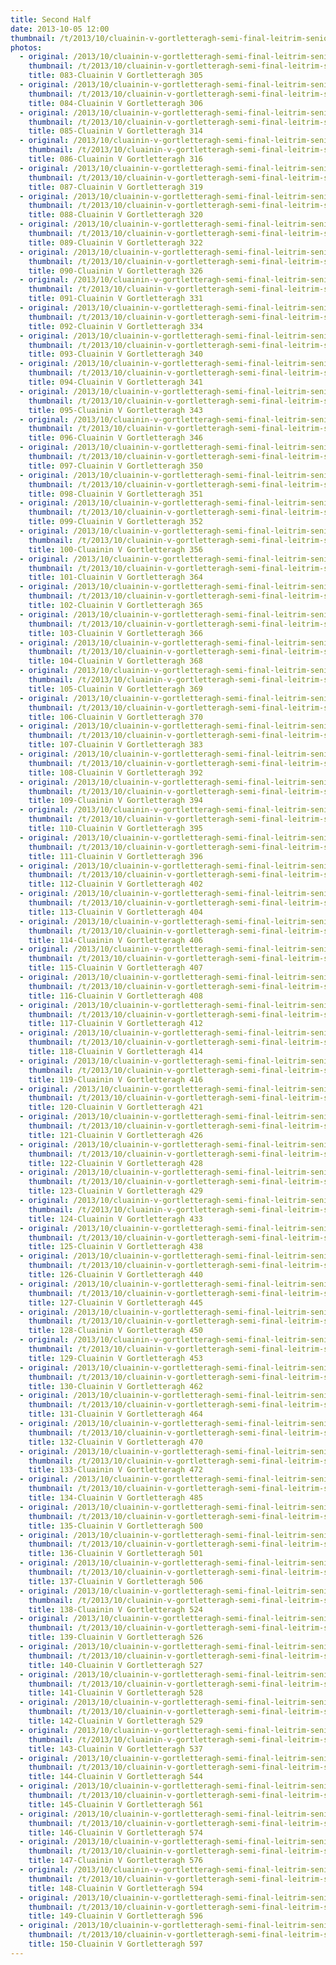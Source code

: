 ```yaml
---
title: Second Half
date: 2013-10-05 12:00
thumbnail: /t/2013/10/cluainin-v-gortletteragh-semi-final-leitrim-senior-hurling-championship/second-half/083-cluainin-v-gortletteragh-305.jpg
photos:
  - original: /2013/10/cluainin-v-gortletteragh-semi-final-leitrim-senior-hurling-championship/second-half/083-cluainin-v-gortletteragh-305.jpg
    thumbnail: /t/2013/10/cluainin-v-gortletteragh-semi-final-leitrim-senior-hurling-championship/second-half/083-cluainin-v-gortletteragh-305.jpg
    title: 083-Cluainin V Gortletteragh 305
  - original: /2013/10/cluainin-v-gortletteragh-semi-final-leitrim-senior-hurling-championship/second-half/084-cluainin-v-gortletteragh-306.jpg
    thumbnail: /t/2013/10/cluainin-v-gortletteragh-semi-final-leitrim-senior-hurling-championship/second-half/084-cluainin-v-gortletteragh-306.jpg
    title: 084-Cluainin V Gortletteragh 306
  - original: /2013/10/cluainin-v-gortletteragh-semi-final-leitrim-senior-hurling-championship/second-half/085-cluainin-v-gortletteragh-314.jpg
    thumbnail: /t/2013/10/cluainin-v-gortletteragh-semi-final-leitrim-senior-hurling-championship/second-half/085-cluainin-v-gortletteragh-314.jpg
    title: 085-Cluainin V Gortletteragh 314
  - original: /2013/10/cluainin-v-gortletteragh-semi-final-leitrim-senior-hurling-championship/second-half/086-cluainin-v-gortletteragh-316.jpg
    thumbnail: /t/2013/10/cluainin-v-gortletteragh-semi-final-leitrim-senior-hurling-championship/second-half/086-cluainin-v-gortletteragh-316.jpg
    title: 086-Cluainin V Gortletteragh 316
  - original: /2013/10/cluainin-v-gortletteragh-semi-final-leitrim-senior-hurling-championship/second-half/087-cluainin-v-gortletteragh-319.jpg
    thumbnail: /t/2013/10/cluainin-v-gortletteragh-semi-final-leitrim-senior-hurling-championship/second-half/087-cluainin-v-gortletteragh-319.jpg
    title: 087-Cluainin V Gortletteragh 319
  - original: /2013/10/cluainin-v-gortletteragh-semi-final-leitrim-senior-hurling-championship/second-half/088-cluainin-v-gortletteragh-320.jpg
    thumbnail: /t/2013/10/cluainin-v-gortletteragh-semi-final-leitrim-senior-hurling-championship/second-half/088-cluainin-v-gortletteragh-320.jpg
    title: 088-Cluainin V Gortletteragh 320
  - original: /2013/10/cluainin-v-gortletteragh-semi-final-leitrim-senior-hurling-championship/second-half/089-cluainin-v-gortletteragh-322.jpg
    thumbnail: /t/2013/10/cluainin-v-gortletteragh-semi-final-leitrim-senior-hurling-championship/second-half/089-cluainin-v-gortletteragh-322.jpg
    title: 089-Cluainin V Gortletteragh 322
  - original: /2013/10/cluainin-v-gortletteragh-semi-final-leitrim-senior-hurling-championship/second-half/090-cluainin-v-gortletteragh-326.jpg
    thumbnail: /t/2013/10/cluainin-v-gortletteragh-semi-final-leitrim-senior-hurling-championship/second-half/090-cluainin-v-gortletteragh-326.jpg
    title: 090-Cluainin V Gortletteragh 326
  - original: /2013/10/cluainin-v-gortletteragh-semi-final-leitrim-senior-hurling-championship/second-half/091-cluainin-v-gortletteragh-331.jpg
    thumbnail: /t/2013/10/cluainin-v-gortletteragh-semi-final-leitrim-senior-hurling-championship/second-half/091-cluainin-v-gortletteragh-331.jpg
    title: 091-Cluainin V Gortletteragh 331
  - original: /2013/10/cluainin-v-gortletteragh-semi-final-leitrim-senior-hurling-championship/second-half/092-cluainin-v-gortletteragh-334.jpg
    thumbnail: /t/2013/10/cluainin-v-gortletteragh-semi-final-leitrim-senior-hurling-championship/second-half/092-cluainin-v-gortletteragh-334.jpg
    title: 092-Cluainin V Gortletteragh 334
  - original: /2013/10/cluainin-v-gortletteragh-semi-final-leitrim-senior-hurling-championship/second-half/093-cluainin-v-gortletteragh-340.jpg
    thumbnail: /t/2013/10/cluainin-v-gortletteragh-semi-final-leitrim-senior-hurling-championship/second-half/093-cluainin-v-gortletteragh-340.jpg
    title: 093-Cluainin V Gortletteragh 340
  - original: /2013/10/cluainin-v-gortletteragh-semi-final-leitrim-senior-hurling-championship/second-half/094-cluainin-v-gortletteragh-341.jpg
    thumbnail: /t/2013/10/cluainin-v-gortletteragh-semi-final-leitrim-senior-hurling-championship/second-half/094-cluainin-v-gortletteragh-341.jpg
    title: 094-Cluainin V Gortletteragh 341
  - original: /2013/10/cluainin-v-gortletteragh-semi-final-leitrim-senior-hurling-championship/second-half/095-cluainin-v-gortletteragh-343.jpg
    thumbnail: /t/2013/10/cluainin-v-gortletteragh-semi-final-leitrim-senior-hurling-championship/second-half/095-cluainin-v-gortletteragh-343.jpg
    title: 095-Cluainin V Gortletteragh 343
  - original: /2013/10/cluainin-v-gortletteragh-semi-final-leitrim-senior-hurling-championship/second-half/096-cluainin-v-gortletteragh-346.jpg
    thumbnail: /t/2013/10/cluainin-v-gortletteragh-semi-final-leitrim-senior-hurling-championship/second-half/096-cluainin-v-gortletteragh-346.jpg
    title: 096-Cluainin V Gortletteragh 346
  - original: /2013/10/cluainin-v-gortletteragh-semi-final-leitrim-senior-hurling-championship/second-half/097-cluainin-v-gortletteragh-350.jpg
    thumbnail: /t/2013/10/cluainin-v-gortletteragh-semi-final-leitrim-senior-hurling-championship/second-half/097-cluainin-v-gortletteragh-350.jpg
    title: 097-Cluainin V Gortletteragh 350
  - original: /2013/10/cluainin-v-gortletteragh-semi-final-leitrim-senior-hurling-championship/second-half/098-cluainin-v-gortletteragh-351.jpg
    thumbnail: /t/2013/10/cluainin-v-gortletteragh-semi-final-leitrim-senior-hurling-championship/second-half/098-cluainin-v-gortletteragh-351.jpg
    title: 098-Cluainin V Gortletteragh 351
  - original: /2013/10/cluainin-v-gortletteragh-semi-final-leitrim-senior-hurling-championship/second-half/099-cluainin-v-gortletteragh-352.jpg
    thumbnail: /t/2013/10/cluainin-v-gortletteragh-semi-final-leitrim-senior-hurling-championship/second-half/099-cluainin-v-gortletteragh-352.jpg
    title: 099-Cluainin V Gortletteragh 352
  - original: /2013/10/cluainin-v-gortletteragh-semi-final-leitrim-senior-hurling-championship/second-half/100-cluainin-v-gortletteragh-356.jpg
    thumbnail: /t/2013/10/cluainin-v-gortletteragh-semi-final-leitrim-senior-hurling-championship/second-half/100-cluainin-v-gortletteragh-356.jpg
    title: 100-Cluainin V Gortletteragh 356
  - original: /2013/10/cluainin-v-gortletteragh-semi-final-leitrim-senior-hurling-championship/second-half/101-cluainin-v-gortletteragh-364.jpg
    thumbnail: /t/2013/10/cluainin-v-gortletteragh-semi-final-leitrim-senior-hurling-championship/second-half/101-cluainin-v-gortletteragh-364.jpg
    title: 101-Cluainin V Gortletteragh 364
  - original: /2013/10/cluainin-v-gortletteragh-semi-final-leitrim-senior-hurling-championship/second-half/102-cluainin-v-gortletteragh-365.jpg
    thumbnail: /t/2013/10/cluainin-v-gortletteragh-semi-final-leitrim-senior-hurling-championship/second-half/102-cluainin-v-gortletteragh-365.jpg
    title: 102-Cluainin V Gortletteragh 365
  - original: /2013/10/cluainin-v-gortletteragh-semi-final-leitrim-senior-hurling-championship/second-half/103-cluainin-v-gortletteragh-366.jpg
    thumbnail: /t/2013/10/cluainin-v-gortletteragh-semi-final-leitrim-senior-hurling-championship/second-half/103-cluainin-v-gortletteragh-366.jpg
    title: 103-Cluainin V Gortletteragh 366
  - original: /2013/10/cluainin-v-gortletteragh-semi-final-leitrim-senior-hurling-championship/second-half/104-cluainin-v-gortletteragh-368.jpg
    thumbnail: /t/2013/10/cluainin-v-gortletteragh-semi-final-leitrim-senior-hurling-championship/second-half/104-cluainin-v-gortletteragh-368.jpg
    title: 104-Cluainin V Gortletteragh 368
  - original: /2013/10/cluainin-v-gortletteragh-semi-final-leitrim-senior-hurling-championship/second-half/105-cluainin-v-gortletteragh-369.jpg
    thumbnail: /t/2013/10/cluainin-v-gortletteragh-semi-final-leitrim-senior-hurling-championship/second-half/105-cluainin-v-gortletteragh-369.jpg
    title: 105-Cluainin V Gortletteragh 369
  - original: /2013/10/cluainin-v-gortletteragh-semi-final-leitrim-senior-hurling-championship/second-half/106-cluainin-v-gortletteragh-370.jpg
    thumbnail: /t/2013/10/cluainin-v-gortletteragh-semi-final-leitrim-senior-hurling-championship/second-half/106-cluainin-v-gortletteragh-370.jpg
    title: 106-Cluainin V Gortletteragh 370
  - original: /2013/10/cluainin-v-gortletteragh-semi-final-leitrim-senior-hurling-championship/second-half/107-cluainin-v-gortletteragh-383.jpg
    thumbnail: /t/2013/10/cluainin-v-gortletteragh-semi-final-leitrim-senior-hurling-championship/second-half/107-cluainin-v-gortletteragh-383.jpg
    title: 107-Cluainin V Gortletteragh 383
  - original: /2013/10/cluainin-v-gortletteragh-semi-final-leitrim-senior-hurling-championship/second-half/108-cluainin-v-gortletteragh-392.jpg
    thumbnail: /t/2013/10/cluainin-v-gortletteragh-semi-final-leitrim-senior-hurling-championship/second-half/108-cluainin-v-gortletteragh-392.jpg
    title: 108-Cluainin V Gortletteragh 392
  - original: /2013/10/cluainin-v-gortletteragh-semi-final-leitrim-senior-hurling-championship/second-half/109-cluainin-v-gortletteragh-394.jpg
    thumbnail: /t/2013/10/cluainin-v-gortletteragh-semi-final-leitrim-senior-hurling-championship/second-half/109-cluainin-v-gortletteragh-394.jpg
    title: 109-Cluainin V Gortletteragh 394
  - original: /2013/10/cluainin-v-gortletteragh-semi-final-leitrim-senior-hurling-championship/second-half/110-cluainin-v-gortletteragh-395.jpg
    thumbnail: /t/2013/10/cluainin-v-gortletteragh-semi-final-leitrim-senior-hurling-championship/second-half/110-cluainin-v-gortletteragh-395.jpg
    title: 110-Cluainin V Gortletteragh 395
  - original: /2013/10/cluainin-v-gortletteragh-semi-final-leitrim-senior-hurling-championship/second-half/111-cluainin-v-gortletteragh-396.jpg
    thumbnail: /t/2013/10/cluainin-v-gortletteragh-semi-final-leitrim-senior-hurling-championship/second-half/111-cluainin-v-gortletteragh-396.jpg
    title: 111-Cluainin V Gortletteragh 396
  - original: /2013/10/cluainin-v-gortletteragh-semi-final-leitrim-senior-hurling-championship/second-half/112-cluainin-v-gortletteragh-402.jpg
    thumbnail: /t/2013/10/cluainin-v-gortletteragh-semi-final-leitrim-senior-hurling-championship/second-half/112-cluainin-v-gortletteragh-402.jpg
    title: 112-Cluainin V Gortletteragh 402
  - original: /2013/10/cluainin-v-gortletteragh-semi-final-leitrim-senior-hurling-championship/second-half/113-cluainin-v-gortletteragh-404.jpg
    thumbnail: /t/2013/10/cluainin-v-gortletteragh-semi-final-leitrim-senior-hurling-championship/second-half/113-cluainin-v-gortletteragh-404.jpg
    title: 113-Cluainin V Gortletteragh 404
  - original: /2013/10/cluainin-v-gortletteragh-semi-final-leitrim-senior-hurling-championship/second-half/114-cluainin-v-gortletteragh-406.jpg
    thumbnail: /t/2013/10/cluainin-v-gortletteragh-semi-final-leitrim-senior-hurling-championship/second-half/114-cluainin-v-gortletteragh-406.jpg
    title: 114-Cluainin V Gortletteragh 406
  - original: /2013/10/cluainin-v-gortletteragh-semi-final-leitrim-senior-hurling-championship/second-half/115-cluainin-v-gortletteragh-407.jpg
    thumbnail: /t/2013/10/cluainin-v-gortletteragh-semi-final-leitrim-senior-hurling-championship/second-half/115-cluainin-v-gortletteragh-407.jpg
    title: 115-Cluainin V Gortletteragh 407
  - original: /2013/10/cluainin-v-gortletteragh-semi-final-leitrim-senior-hurling-championship/second-half/116-cluainin-v-gortletteragh-408.jpg
    thumbnail: /t/2013/10/cluainin-v-gortletteragh-semi-final-leitrim-senior-hurling-championship/second-half/116-cluainin-v-gortletteragh-408.jpg
    title: 116-Cluainin V Gortletteragh 408
  - original: /2013/10/cluainin-v-gortletteragh-semi-final-leitrim-senior-hurling-championship/second-half/117-cluainin-v-gortletteragh-412.jpg
    thumbnail: /t/2013/10/cluainin-v-gortletteragh-semi-final-leitrim-senior-hurling-championship/second-half/117-cluainin-v-gortletteragh-412.jpg
    title: 117-Cluainin V Gortletteragh 412
  - original: /2013/10/cluainin-v-gortletteragh-semi-final-leitrim-senior-hurling-championship/second-half/118-cluainin-v-gortletteragh-414.jpg
    thumbnail: /t/2013/10/cluainin-v-gortletteragh-semi-final-leitrim-senior-hurling-championship/second-half/118-cluainin-v-gortletteragh-414.jpg
    title: 118-Cluainin V Gortletteragh 414
  - original: /2013/10/cluainin-v-gortletteragh-semi-final-leitrim-senior-hurling-championship/second-half/119-cluainin-v-gortletteragh-416.jpg
    thumbnail: /t/2013/10/cluainin-v-gortletteragh-semi-final-leitrim-senior-hurling-championship/second-half/119-cluainin-v-gortletteragh-416.jpg
    title: 119-Cluainin V Gortletteragh 416
  - original: /2013/10/cluainin-v-gortletteragh-semi-final-leitrim-senior-hurling-championship/second-half/120-cluainin-v-gortletteragh-421.jpg
    thumbnail: /t/2013/10/cluainin-v-gortletteragh-semi-final-leitrim-senior-hurling-championship/second-half/120-cluainin-v-gortletteragh-421.jpg
    title: 120-Cluainin V Gortletteragh 421
  - original: /2013/10/cluainin-v-gortletteragh-semi-final-leitrim-senior-hurling-championship/second-half/121-cluainin-v-gortletteragh-426.jpg
    thumbnail: /t/2013/10/cluainin-v-gortletteragh-semi-final-leitrim-senior-hurling-championship/second-half/121-cluainin-v-gortletteragh-426.jpg
    title: 121-Cluainin V Gortletteragh 426
  - original: /2013/10/cluainin-v-gortletteragh-semi-final-leitrim-senior-hurling-championship/second-half/122-cluainin-v-gortletteragh-428.jpg
    thumbnail: /t/2013/10/cluainin-v-gortletteragh-semi-final-leitrim-senior-hurling-championship/second-half/122-cluainin-v-gortletteragh-428.jpg
    title: 122-Cluainin V Gortletteragh 428
  - original: /2013/10/cluainin-v-gortletteragh-semi-final-leitrim-senior-hurling-championship/second-half/123-cluainin-v-gortletteragh-429.jpg
    thumbnail: /t/2013/10/cluainin-v-gortletteragh-semi-final-leitrim-senior-hurling-championship/second-half/123-cluainin-v-gortletteragh-429.jpg
    title: 123-Cluainin V Gortletteragh 429
  - original: /2013/10/cluainin-v-gortletteragh-semi-final-leitrim-senior-hurling-championship/second-half/124-cluainin-v-gortletteragh-433.jpg
    thumbnail: /t/2013/10/cluainin-v-gortletteragh-semi-final-leitrim-senior-hurling-championship/second-half/124-cluainin-v-gortletteragh-433.jpg
    title: 124-Cluainin V Gortletteragh 433
  - original: /2013/10/cluainin-v-gortletteragh-semi-final-leitrim-senior-hurling-championship/second-half/125-cluainin-v-gortletteragh-438.jpg
    thumbnail: /t/2013/10/cluainin-v-gortletteragh-semi-final-leitrim-senior-hurling-championship/second-half/125-cluainin-v-gortletteragh-438.jpg
    title: 125-Cluainin V Gortletteragh 438
  - original: /2013/10/cluainin-v-gortletteragh-semi-final-leitrim-senior-hurling-championship/second-half/126-cluainin-v-gortletteragh-440.jpg
    thumbnail: /t/2013/10/cluainin-v-gortletteragh-semi-final-leitrim-senior-hurling-championship/second-half/126-cluainin-v-gortletteragh-440.jpg
    title: 126-Cluainin V Gortletteragh 440
  - original: /2013/10/cluainin-v-gortletteragh-semi-final-leitrim-senior-hurling-championship/second-half/127-cluainin-v-gortletteragh-445.jpg
    thumbnail: /t/2013/10/cluainin-v-gortletteragh-semi-final-leitrim-senior-hurling-championship/second-half/127-cluainin-v-gortletteragh-445.jpg
    title: 127-Cluainin V Gortletteragh 445
  - original: /2013/10/cluainin-v-gortletteragh-semi-final-leitrim-senior-hurling-championship/second-half/128-cluainin-v-gortletteragh-450.jpg
    thumbnail: /t/2013/10/cluainin-v-gortletteragh-semi-final-leitrim-senior-hurling-championship/second-half/128-cluainin-v-gortletteragh-450.jpg
    title: 128-Cluainin V Gortletteragh 450
  - original: /2013/10/cluainin-v-gortletteragh-semi-final-leitrim-senior-hurling-championship/second-half/129-cluainin-v-gortletteragh-453.jpg
    thumbnail: /t/2013/10/cluainin-v-gortletteragh-semi-final-leitrim-senior-hurling-championship/second-half/129-cluainin-v-gortletteragh-453.jpg
    title: 129-Cluainin V Gortletteragh 453
  - original: /2013/10/cluainin-v-gortletteragh-semi-final-leitrim-senior-hurling-championship/second-half/130-cluainin-v-gortletteragh-462.jpg
    thumbnail: /t/2013/10/cluainin-v-gortletteragh-semi-final-leitrim-senior-hurling-championship/second-half/130-cluainin-v-gortletteragh-462.jpg
    title: 130-Cluainin V Gortletteragh 462
  - original: /2013/10/cluainin-v-gortletteragh-semi-final-leitrim-senior-hurling-championship/second-half/131-cluainin-v-gortletteragh-464.jpg
    thumbnail: /t/2013/10/cluainin-v-gortletteragh-semi-final-leitrim-senior-hurling-championship/second-half/131-cluainin-v-gortletteragh-464.jpg
    title: 131-Cluainin V Gortletteragh 464
  - original: /2013/10/cluainin-v-gortletteragh-semi-final-leitrim-senior-hurling-championship/second-half/132-cluainin-v-gortletteragh-470.jpg
    thumbnail: /t/2013/10/cluainin-v-gortletteragh-semi-final-leitrim-senior-hurling-championship/second-half/132-cluainin-v-gortletteragh-470.jpg
    title: 132-Cluainin V Gortletteragh 470
  - original: /2013/10/cluainin-v-gortletteragh-semi-final-leitrim-senior-hurling-championship/second-half/133-cluainin-v-gortletteragh-472.jpg
    thumbnail: /t/2013/10/cluainin-v-gortletteragh-semi-final-leitrim-senior-hurling-championship/second-half/133-cluainin-v-gortletteragh-472.jpg
    title: 133-Cluainin V Gortletteragh 472
  - original: /2013/10/cluainin-v-gortletteragh-semi-final-leitrim-senior-hurling-championship/second-half/134-cluainin-v-gortletteragh-485.jpg
    thumbnail: /t/2013/10/cluainin-v-gortletteragh-semi-final-leitrim-senior-hurling-championship/second-half/134-cluainin-v-gortletteragh-485.jpg
    title: 134-Cluainin V Gortletteragh 485
  - original: /2013/10/cluainin-v-gortletteragh-semi-final-leitrim-senior-hurling-championship/second-half/135-cluainin-v-gortletteragh-500.jpg
    thumbnail: /t/2013/10/cluainin-v-gortletteragh-semi-final-leitrim-senior-hurling-championship/second-half/135-cluainin-v-gortletteragh-500.jpg
    title: 135-Cluainin V Gortletteragh 500
  - original: /2013/10/cluainin-v-gortletteragh-semi-final-leitrim-senior-hurling-championship/second-half/136-cluainin-v-gortletteragh-501.jpg
    thumbnail: /t/2013/10/cluainin-v-gortletteragh-semi-final-leitrim-senior-hurling-championship/second-half/136-cluainin-v-gortletteragh-501.jpg
    title: 136-Cluainin V Gortletteragh 501
  - original: /2013/10/cluainin-v-gortletteragh-semi-final-leitrim-senior-hurling-championship/second-half/137-cluainin-v-gortletteragh-506.jpg
    thumbnail: /t/2013/10/cluainin-v-gortletteragh-semi-final-leitrim-senior-hurling-championship/second-half/137-cluainin-v-gortletteragh-506.jpg
    title: 137-Cluainin V Gortletteragh 506
  - original: /2013/10/cluainin-v-gortletteragh-semi-final-leitrim-senior-hurling-championship/second-half/138-cluainin-v-gortletteragh-524.jpg
    thumbnail: /t/2013/10/cluainin-v-gortletteragh-semi-final-leitrim-senior-hurling-championship/second-half/138-cluainin-v-gortletteragh-524.jpg
    title: 138-Cluainin V Gortletteragh 524
  - original: /2013/10/cluainin-v-gortletteragh-semi-final-leitrim-senior-hurling-championship/second-half/139-cluainin-v-gortletteragh-526.jpg
    thumbnail: /t/2013/10/cluainin-v-gortletteragh-semi-final-leitrim-senior-hurling-championship/second-half/139-cluainin-v-gortletteragh-526.jpg
    title: 139-Cluainin V Gortletteragh 526
  - original: /2013/10/cluainin-v-gortletteragh-semi-final-leitrim-senior-hurling-championship/second-half/140-cluainin-v-gortletteragh-527.jpg
    thumbnail: /t/2013/10/cluainin-v-gortletteragh-semi-final-leitrim-senior-hurling-championship/second-half/140-cluainin-v-gortletteragh-527.jpg
    title: 140-Cluainin V Gortletteragh 527
  - original: /2013/10/cluainin-v-gortletteragh-semi-final-leitrim-senior-hurling-championship/second-half/141-cluainin-v-gortletteragh-528.jpg
    thumbnail: /t/2013/10/cluainin-v-gortletteragh-semi-final-leitrim-senior-hurling-championship/second-half/141-cluainin-v-gortletteragh-528.jpg
    title: 141-Cluainin V Gortletteragh 528
  - original: /2013/10/cluainin-v-gortletteragh-semi-final-leitrim-senior-hurling-championship/second-half/142-cluainin-v-gortletteragh-529.jpg
    thumbnail: /t/2013/10/cluainin-v-gortletteragh-semi-final-leitrim-senior-hurling-championship/second-half/142-cluainin-v-gortletteragh-529.jpg
    title: 142-Cluainin V Gortletteragh 529
  - original: /2013/10/cluainin-v-gortletteragh-semi-final-leitrim-senior-hurling-championship/second-half/143-cluainin-v-gortletteragh-537.jpg
    thumbnail: /t/2013/10/cluainin-v-gortletteragh-semi-final-leitrim-senior-hurling-championship/second-half/143-cluainin-v-gortletteragh-537.jpg
    title: 143-Cluainin V Gortletteragh 537
  - original: /2013/10/cluainin-v-gortletteragh-semi-final-leitrim-senior-hurling-championship/second-half/144-cluainin-v-gortletteragh-544.jpg
    thumbnail: /t/2013/10/cluainin-v-gortletteragh-semi-final-leitrim-senior-hurling-championship/second-half/144-cluainin-v-gortletteragh-544.jpg
    title: 144-Cluainin V Gortletteragh 544
  - original: /2013/10/cluainin-v-gortletteragh-semi-final-leitrim-senior-hurling-championship/second-half/145-cluainin-v-gortletteragh-561.jpg
    thumbnail: /t/2013/10/cluainin-v-gortletteragh-semi-final-leitrim-senior-hurling-championship/second-half/145-cluainin-v-gortletteragh-561.jpg
    title: 145-Cluainin V Gortletteragh 561
  - original: /2013/10/cluainin-v-gortletteragh-semi-final-leitrim-senior-hurling-championship/second-half/146-cluainin-v-gortletteragh-574.jpg
    thumbnail: /t/2013/10/cluainin-v-gortletteragh-semi-final-leitrim-senior-hurling-championship/second-half/146-cluainin-v-gortletteragh-574.jpg
    title: 146-Cluainin V Gortletteragh 574
  - original: /2013/10/cluainin-v-gortletteragh-semi-final-leitrim-senior-hurling-championship/second-half/147-cluainin-v-gortletteragh-576.jpg
    thumbnail: /t/2013/10/cluainin-v-gortletteragh-semi-final-leitrim-senior-hurling-championship/second-half/147-cluainin-v-gortletteragh-576.jpg
    title: 147-Cluainin V Gortletteragh 576
  - original: /2013/10/cluainin-v-gortletteragh-semi-final-leitrim-senior-hurling-championship/second-half/148-cluainin-v-gortletteragh-594.jpg
    thumbnail: /t/2013/10/cluainin-v-gortletteragh-semi-final-leitrim-senior-hurling-championship/second-half/148-cluainin-v-gortletteragh-594.jpg
    title: 148-Cluainin V Gortletteragh 594
  - original: /2013/10/cluainin-v-gortletteragh-semi-final-leitrim-senior-hurling-championship/second-half/149-cluainin-v-gortletteragh-596.jpg
    thumbnail: /t/2013/10/cluainin-v-gortletteragh-semi-final-leitrim-senior-hurling-championship/second-half/149-cluainin-v-gortletteragh-596.jpg
    title: 149-Cluainin V Gortletteragh 596
  - original: /2013/10/cluainin-v-gortletteragh-semi-final-leitrim-senior-hurling-championship/second-half/150-cluainin-v-gortletteragh-597.jpg
    thumbnail: /t/2013/10/cluainin-v-gortletteragh-semi-final-leitrim-senior-hurling-championship/second-half/150-cluainin-v-gortletteragh-597.jpg
    title: 150-Cluainin V Gortletteragh 597
---
```

